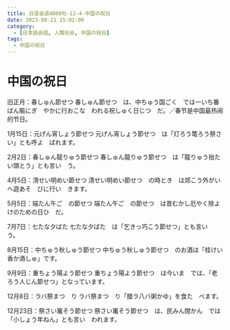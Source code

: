 ```yaml
---
title: 日语会语4000句-12-4-中国の祝日
date: 2023-08-21 15:02:00
category:
  - [日本語会話, 人類社会, 中国の祝日]
tags:
  - 中国の祝日
---
```


# 中国の祝日

旧正月：春しゅん節せつ
春しゅん節せつ　は、中ちゅう国ごく　では一いち番ばん賑にぎ　やかに行おこな　われる祝しゅく日じつ　だ。／春节是中国最热闹的节日。

1月15日：元げん宵しょう節せつ
元げん宵しょう節せつ　は「灯ろう篭ろう祭さい」とも呼よ　ばれます。

2月2日：春しゅん龍りゅう節せつ
春しゅん龍りゅう節せつ　は「龍りゅう抬たい頭とう」とも言い　う。

4月5日：清せい明めい節せつ
清せい明めい節せつ　の時とき　は郊こう外がい　へ遊あそ　びに行い　きます。

5月5日：端たん午ご　の節せつ
端たん午ご　の節せつ　は昔むかし厄やく除よ　けのための日ひ　だ。

7月7日：七たな夕ばた
七たな夕ばた　は「乞きっ巧こう節せつ」とも言い　う。

8月15日：中ちゅう秋しゅう節せつ
中ちゅう秋しゅう節せつ　のお酒は「桂けい香か酒しゅ」です。

9月9日：重ちょう陽よう節せつ
重ちょう陽よう節せつ　は今いま　では、「老ろう人じん節せつ」となっています。

12月8日：ラバ祭まつ　り
ラバ祭まつ　り「腊ラ八バ粥かゆ」を食た　べます。

12月23日：祭さい竃そう節せつ
祭さい竃そう節せつ　は、民みん間かん　では「小しょう年ねん」とも言い　われます。
